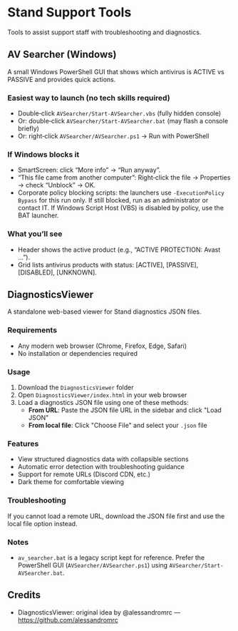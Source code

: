 # Stand Support Tools

Tools to assist support staff with troubleshooting and diagnostics.

## AV Searcher (Windows)

A small Windows PowerShell GUI that shows which antivirus is ACTIVE vs PASSIVE and provides quick actions.

### Easiest way to launch (no tech skills required)

- Double‑click `AVSearcher/Start-AVSearcher.vbs` (fully hidden console)
- Or: double‑click `AVSearcher/Start-AVSearcher.bat` (may flash a console briefly)
- Or: right‑click `AVSearcher/AVSearcher.ps1` → Run with PowerShell

### If Windows blocks it

- SmartScreen: click “More info” → “Run anyway”.
- “This file came from another computer”: Right‑click the file → Properties → check “Unblock” → OK.
- Corporate policy blocking scripts: the launchers use `-ExecutionPolicy Bypass` for this run only. If still blocked, run as an administrator or contact IT. If Windows Script Host (VBS) is disabled by policy, use the BAT launcher.

### What you’ll see

- Header shows the active product (e.g., “ACTIVE PROTECTION: Avast …”).
- Grid lists antivirus products with status: [ACTIVE], [PASSIVE], [DISABLED], [UNKNOWN].

## DiagnosticsViewer

A standalone web-based viewer for Stand diagnostics JSON files.

### Requirements

- Any modern web browser (Chrome, Firefox, Edge, Safari)
- No installation or dependencies required

### Usage

1. Download the `DiagnosticsViewer` folder
2. Open `DiagnosticsViewer/index.html` in your web browser
3. Load a diagnostics JSON file using one of these methods:
   - **From URL**: Paste the JSON file URL in the sidebar and click "Load JSON"
   - **From local file**: Click "Choose File" and select your `.json` file

### Features

- View structured diagnostics data with collapsible sections
- Automatic error detection with troubleshooting guidance
- Support for remote URLs (Discord CDN, etc.)
- Dark theme for comfortable viewing

### Troubleshooting

If you cannot load a remote URL, download the JSON file first and use the local file option instead.

### Notes

- `av_searcher.bat` is a legacy script kept for reference. Prefer the PowerShell GUI (`AVSearcher/AVSearcher.ps1`) using `AVSearcher/Start-AVSearcher.bat`.

## Credits

- DiagnosticsViewer: original idea by @alessandromrc — https://github.com/alessandromrc
